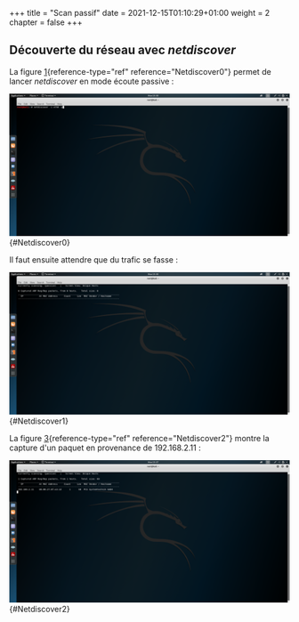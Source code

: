 +++
title = "Scan passif"
date = 2021-12-15T01:10:29+01:00
weight = 2
chapter = false
+++

## Découverte du réseau avec *netdiscover*

La figure [1](#Netdiscover0){reference-type="ref"
reference="Netdiscover0"} permet de lancer *netdiscover* en mode écoute
passive :


![Utilisation de *netdiscover*](Cartographie/Screenshots/passif/1.png){#Netdiscover0}


Il faut ensuite attendre que du trafic se fasse :


![Lancement de *netdiscover*](Cartographie/Screenshots/passif/2.png){#Netdiscover1}


La figure [3](#Netdiscover2){reference-type="ref"
reference="Netdiscover2"} montre la capture d'un paquet en provenance de
192.168.2.11 :


![Capture avec *netdiscover*](Cartographie/Screenshots/passif/3.png){#Netdiscover2}

